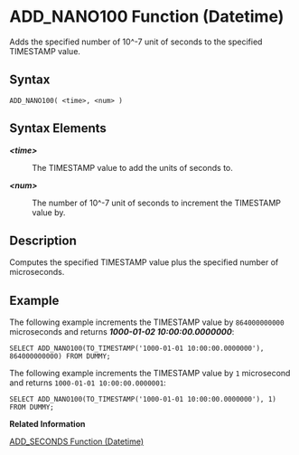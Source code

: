 <!-- loio3962389a62b149b69d497bb25f4ec01a -->

# ADD\_NANO100 Function \(Datetime\)

Adds the specified number of 10^-7 unit of seconds to the specified TIMESTAMP value.



<a name="loio3962389a62b149b69d497bb25f4ec01a__section_gv2_glw_ccb"/>

## Syntax

```
ADD_NANO100( <time>, <num> )
```



<a name="loio3962389a62b149b69d497bb25f4ec01a__section_hv2_glw_ccb"/>

## Syntax Elements


<dl>
<dt><b>

*<time\>*

</b></dt>
<dd>

The TIMESTAMP value to add the units of seconds to.



</dd><dt><b>

*<num\>*

</b></dt>
<dd>

The number of 10^-7 unit of seconds to increment the TIMESTAMP value by.



</dd>
</dl>



<a name="loio3962389a62b149b69d497bb25f4ec01a__section_iv2_glw_ccb"/>

## Description

Computes the specified TIMESTAMP value plus the specified number of microseconds.



<a name="loio3962389a62b149b69d497bb25f4ec01a__section_jv2_glw_ccb"/>

## Example

The following example increments the TIMESTAMP value by `864000000000` microseconds and returns ***1000-01-02 10:00:00.0000000***:

```
SELECT ADD_NANO100(TO_TIMESTAMP('1000-01-01 10:00:00.0000000'), 864000000000) FROM DUMMY;
```

The following example increments the TIMESTAMP value by `1` microsecond and returns `1000-01-01 10:00:00.0000001`:

```
SELECT ADD_NANO100(TO_TIMESTAMP('1000-01-01 10:00:00.0000000'), 1) FROM DUMMY;
```

**Related Information**  


[ADD\_SECONDS Function \(Datetime\)](add-seconds-function-datetime-20da994.md "Computes the specified time plus the specified seconds.")

